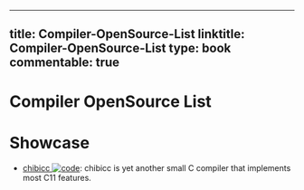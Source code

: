
---
title: Compiler-OpenSource-List
linktitle: Compiler-OpenSource-List
type: book
commentable: true
---

# Compiler OpenSource List

# Showcase

- [chibicc ![code](https://ng-tech.icu/assets/code.svg)](https://github.com/rui314/chibicc): chibicc is yet another small C compiler that implements most C11 features.

    